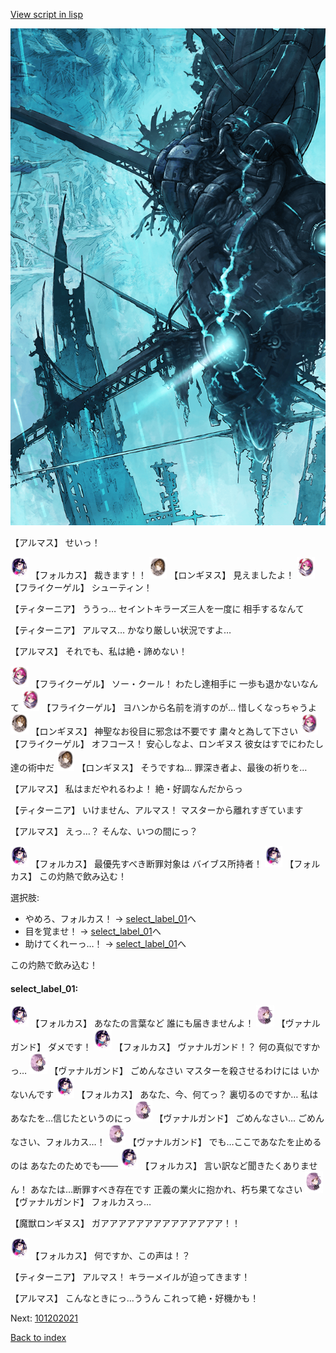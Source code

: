[View script in lisp](../scripts/101202010.txt)

![underground_world_3.png](../images/backgrounds/underground_world_3.png)

【アルマス】
せいっ！

<img src="../images/units/3301811.png" alt="3301811.png" height="34"/>
【フォルカス】
裁きます！！

<img src="../images/units/3300111.png" alt="3300111.png" height="34"/>
【ロンギヌス】
見えましたよ！

<img src="../images/units/3500211.png" alt="3500211.png" height="34"/>
【フライクーゲル】
シューティン！

【ティターニア】
ううっ…
セイントキラーズ三人を一度に
相手するなんて

【ティターニア】
アルマス…
かなり厳しい状況ですよ…

【アルマス】
それでも、私は絶・諦めない！

<img src="../images/units/3500211.png" alt="3500211.png" height="34"/>
【フライクーゲル】
ソー・クール！
わたし達相手に
一歩も退かないなんて

<img src="../images/units/3500211.png" alt="3500211.png" height="34"/>
【フライクーゲル】
ヨハンから名前を消すのが…
惜しくなっちゃうよ

<img src="../images/units/3300111.png" alt="3300111.png" height="34"/>
【ロンギヌス】
神聖なお役目に邪念は不要です
粛々と為して下さい

<img src="../images/units/3500211.png" alt="3500211.png" height="34"/>
【フライクーゲル】
オフコース！
安心しなよ、ロンギヌス
彼女はすでにわたし達の術中だ

<img src="../images/units/3300111.png" alt="3300111.png" height="34"/>
【ロンギヌス】
そうですね…
罪深き者よ、最後の祈りを…

【アルマス】
私はまだやれるわよ！
絶・好調なんだからっ

【ティターニア】
いけません、アルマス！
マスターから離れすぎています

【アルマス】
えっ…？
そんな、いつの間にっ？

<img src="../images/units/3301811.png" alt="3301811.png" height="34"/>
【フォルカス】
最優先すべき断罪対象は
バイブス所持者！

<img src="../images/units/3301811.png" alt="3301811.png" height="34"/>
【フォルカス】
この灼熱で飲み込む！

選択肢:
- やめろ、フォルカス！ → [select_label_01](#select_label_01)へ
- 目を覚ませ！ → [select_label_01](#select_label_01)へ
- 助けてくれーっ…！ → [select_label_01](#select_label_01)へ

この灼熱で飲み込む！

#### select_label_01:

<img src="../images/units/3301811.png" alt="3301811.png" height="34"/>
【フォルカス】
あなたの言葉など
誰にも届きませんよ！

<img src="../images/units/3601111.png" alt="3601111.png" height="34"/>
【ヴァナルガンド】
ダメです！

<img src="../images/units/3301811.png" alt="3301811.png" height="34"/>
【フォルカス】
ヴァナルガンド！？
何の真似ですかっ…

<img src="../images/units/3601111.png" alt="3601111.png" height="34"/>
【ヴァナルガンド】
ごめんなさい
マスターを殺させるわけには
いかないんです

<img src="../images/units/3301811.png" alt="3301811.png" height="34"/>
【フォルカス】
あなた、今、何てっ？
裏切るのですか…
私はあなたを…信じたというのにっ

<img src="../images/units/3601111.png" alt="3601111.png" height="34"/>
【ヴァナルガンド】
ごめんなさい…
ごめんなさい、フォルカス…！

<img src="../images/units/3601111.png" alt="3601111.png" height="34"/>
【ヴァナルガンド】
でも…ここであなたを止めるのは
あなたのためでも――

<img src="../images/units/3301811.png" alt="3301811.png" height="34"/>
【フォルカス】
言い訳など聞きたくありません！
あなたは…断罪すべき存在です
正義の業火に抱かれ、朽ち果てなさい

<img src="../images/units/3601111.png" alt="3601111.png" height="34"/>
【ヴァナルガンド】
フォルカスっ…

【魔獣ロンギヌス】
ガアアアアアアアアアアアアアア！！

<img src="../images/units/3301811.png" alt="3301811.png" height="34"/>
【フォルカス】
何ですか、この声は！？

【ティターニア】
アルマス！
キラーメイルが迫ってきます！

【アルマス】
こんなときにっ…ううん
これって絶・好機かも！

Next: [101202021](101202021.md)

[Back to index](index.md)
